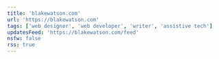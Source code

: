 ```yaml
---
title: 'blakewatson.com'
url: 'https://blakewatson.com'
tags: ['web designer', 'web developer', 'writer', 'assistive tech']
updatesFeed: 'https://blakewatson.com/feed'
nsfw: false
rss: true
---
```

